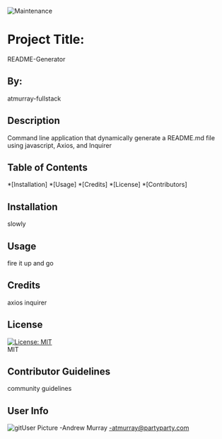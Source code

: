 
![Maintenance](https://img.shields.io/maintenance/no/2020?style=for-the-badge)

# Project Title: 
README-Generator

## By:
atmurray-fullstack

## Description

Command line application that dynamically generate a README.md file using javascript, Axios, and Inquirer



## Table of Contents

*[Installation]
*[Usage]
*[Credits]
*[License]
*[Contributors]

## Installation
slowly

## Usage
fire it up and go

## Credits
axios
 inquirer

## License
[![License: MIT](https://img.shields.io/badge/License-MIT-yellow.svg)](https://opensource.org/licenses/MIT)<br>MIT

## Contributor Guidelines
community guidelines

## User Info
![gitUser Picture](https://avatars3.githubusercontent.com/u/57961866?v=4)
-Andrew Murray
-atmurray@partyparty.com



    